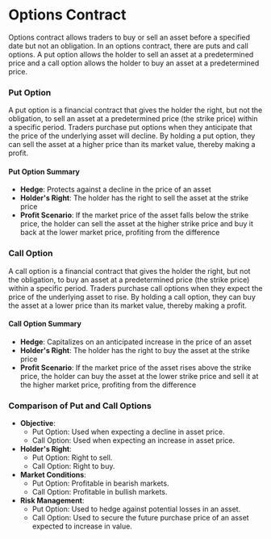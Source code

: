 # Options Contract

Options contract allows traders to buy or sell an asset before a specified date but not an obligation. In an options contract, there are puts and call options. A put option allows the holder to sell an asset at a predetermined price and a call option allows the holder to buy an asset at a predetermined price.&#x20;



### Put Option

A put option is a financial contract that gives the holder the right, but not the obligation, to sell an asset at a predetermined price (the strike price) within a specific period. Traders purchase put options when they anticipate that the price of the underlying asset will decline. By holding a put option, they can sell the asset at a higher price than its market value, thereby making a profit.

#### Put Option Summary&#x20;

* **Hedge**: Protects against a decline in the price of an asset
* **Holder's Right**: The holder has the right to sell the asset at the strike price
* **Profit Scenario**: If the market price of the asset falls below the strike price, the holder can sell the asset at the higher strike price and buy it back at the lower market price, profiting from the difference

### Call Option

A call option is a financial contract that gives the holder the right, but not the obligation, to buy an asset at a predetermined price (the strike price) within a specific period. Traders purchase call options when they expect the price of the underlying asset to rise. By holding a call option, they can buy the asset at a lower price than its market value, thereby making a profit.

#### Call Option Summary&#x20;

* **Hedge**: Capitalizes on an anticipated increase in the price of an asset
* **Holder's Right**: The holder has the right to buy the asset at the strike price
* **Profit Scenario**: If the market price of the asset rises above the strike price, the holder can buy the asset at the lower strike price and sell it at the higher market price, profiting from the difference

### Comparison of Put and Call Options

* **Objective**:
  * Put Option: Used when expecting a decline in asset price.
  * Call Option: Used when expecting an increase in asset price.
* **Holder's Right**:
  * Put Option: Right to sell.
  * Call Option: Right to buy.
* **Market Conditions**:
  * Put Option: Profitable in bearish markets.
  * Call Option: Profitable in bullish markets.
* **Risk Management**:
  * Put Option: Used to hedge against potential losses in an asset.
  * Call Option: Used to secure the future purchase price of an asset expected to increase in value.





###
